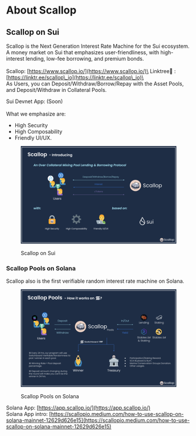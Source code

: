 # About Scallop

## **Scallop on Sui**

Scallop is the Next Generation Interest Rate Machine for the Sui ecosystem. A money market on Sui that emphasizes user-friendliness, with high-interest lending, low-fee borrowing, and premium bonds. \
\
Scallop: [https://www.scallop.io/](https://www.scallop.io/)\
Linktree🌲 : [https://linktr.ee/scallop\_io](https://linktr.ee/scallop\_io)\
\
As Users, you can Deposit/Withdraw/Borrow/Repay with the Asset Pools, and Deposit/Withdraw in Collateral Pools.

Sui Devnet App: (Soon)\
\
What we emphasize are:

* High Security&#x20;
* High Composability
* Friendly UI/UX.

<figure><img src=".gitbook/assets/Scallop Sui Deck.png" alt=""><figcaption><p>Scallop on Sui</p></figcaption></figure>

### &#x20;**Scallop Pools on Solana**

Scallop also is the first verifiable random interest rate machine on Solana.

<figure><img src=".gitbook/assets/Scallop Pool Deck.png" alt=""><figcaption><p>Scallop Pools on Solana</p></figcaption></figure>

Solana App: [https://app.scallop.io/](https://app.scallop.io/) \
Solana App intro: [https://scallopio.medium.com/how-to-use-scallop-on-solana-mainnet-12629d626e15](https://scallopio.medium.com/how-to-use-scallop-on-solana-mainnet-12629d626e15)

